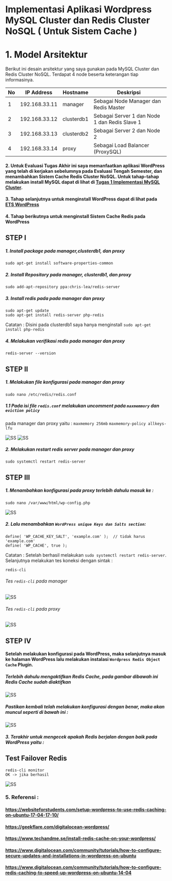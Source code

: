 # Implementasi Aplikasi Wordpress MySQL Cluster dan Redis Cluster NoSQL ( Untuk Sistem Cache )
# 1. Model Arsitektur 
Berikut ini desain arsitektur yang saya gunakan pada MySQL Cluster dan Redis Cluster NoSQL.
Terdapat 4 node beserta keterangan tiap informasinya.

| No | IP Address | Hostname | Deskripsi |
| --- | --- | --- | --- |
| 1 | 192.168.33.11 | manager | Sebagai Node Manager dan Redis Master |
| 2 | 192.168.33.12 | clusterdb1 | Sebagai Server 1 dan Node 1 dan Redis Slave 1 |
| 3 | 192.168.33.13 | clusterdb2 | Sebagai Server 2 dan Node 2 |
| 4 | 192.168.33.14 | proxy | Sebagai Load Balancer (ProxySQL)|

#### 2. Untuk Evaluasi Tugas Akhir ini saya memanfaatkan aplikasi WordPress yang telah di kerjakan sebelumnya pada Evaluasi Tengah Semester, dan menambahkan Sistem Cache Redis Cluster NoSQL. Untuk tahap-tahap melakukan install MySQL dapat di lihat di [Tugas 1 Implementasi MySQL Cluster](https://github.com/daratursina/BDT/tree/master/TUGAS%201). 

#### 3. Tahap selanjutnya untuk menginstall WordPress dapat di lihat pada [ETS WordPress](https://github.com/daratursina/BDT/blob/master/ETS/README.md)

#### 4. Tahap berikutnya untuk menginstall Sistem Cache Redis pada WordPress
## STEP I
##### 1. Install package pada manager,clusterdb1, dan proxy
`````
sudo apt-get install software-properties-common 
`````

##### 2. Install Repository pada manager, clusterdb1, dan proxy
`````
sudo add-apt-repository ppa:chris-lea/redis-server
`````
##### 3. Install redis pada pada manager dan proxy
`````
sudo apt-get update
sudo apt-get install redis-server php-redis 
`````
Catatan : Disini pada clusterdb1 saya hanya menginstall `````sudo apt-get install php-redis`````
##### 4. Melakukan verifikasi redis pada manager dan proxy
`````
redis-server --version
`````
## STEP II
##### 1. Melakukan file konfigurasi pada manager dan proxy
`````
sudo nano /etc/redis/redis.conf
`````
##### 1.1 Pada isi file `````redis.conf````` melakukan uncomment pada `````maxmemmory````` dan `````eviction policy`````
pada manager dan proxy yaitu : 
`````maxmemory 256mb`````
`````maxmemory-policy allkeys-lfu`````

![SS](https://github.com/daratursina/BDT/blob/master/EAS%20BDT/SS/max.PNG)
![SS](https://github.com/daratursina/BDT/blob/master/EAS%20BDT/SS/policy.PNG)

##### 2. Melakukan restart redis server pada manager dan proxy
`````
sudo systemctl restart redis-server
`````
## STEP III
##### 1. Menambahkan konfigurasi pada proxy terlebih dahulu masuk ke : 
`````
sudo nano /var/www/html/wp-config.php
`````
![SS](https://github.com/daratursina/BDT/blob/master/EAS%20BDT/SS/confiq.PNG)

##### 2. Lalu menambahkan `````WordPress unique Keys dan Salts section`````:
`````
define( 'WP_CACHE_KEY_SALT', 'example.com' );  // tidak harus 'example.com'
define( 'WP_CACHE', true );
`````
Catatan : Setelah berhasil melakukan `````sudo systemctl restart redis-server`````.
Selanjutnya melakukan tes koneksi dengan sintak : 
`````
redis-cli
`````
###### Tes `````redis-cli````` pada manager

![SS](https://github.com/daratursina/BDT/blob/master/EAS%20BDT/SS/manager.PNG)

###### Tes `````redis-cli````` pada proxy

![SS](https://github.com/daratursina/BDT/blob/master/EAS%20BDT/SS/proxy.PNG)


## STEP IV
#### Setelah melakukan konfigurasi pada WordPress, maka selanjutnya masuk ke halaman WordPress lalu melakukan instalasi `````Wordpress Redis Object Cache````` Plugin.  

##### Terlebih dahulu mengaktifkan Redis Cache, pada gambar dibawah ini Redis Cache sudah diaktifkan
![SS](https://github.com/daratursina/BDT/blob/master/EAS%20BDT/SS/tidakatif.PNG)

##### Pastikan kembali telah melakukan konfigurasi dengan benar, maka akan muncul seperti di bawah ini : 

![SS](https://github.com/daratursina/BDT/blob/master/EAS%20BDT/SS/redisdiwordpress.PNG)


##### 3. Terakhir untuk mengecek apakah Redis berjalan dengan baik pada WordPress yaitu :
## Test Failover Redis
`````
redis-cli monitor
OK -> jika berhasil 
`````
![SS](https://github.com/daratursina/BDT/blob/master/EAS%20BDT/SS/monitor.PNG)

### 5. Referensi : 
#### https://websiteforstudents.com/setup-wordpress-to-use-redis-caching-on-ubuntu-17-04-17-10/
#### https://geekflare.com/digitalocean-wordpress/
#### https://www.techandme.se/install-redis-cache-on-your-wordpress/
#### https://www.digitalocean.com/community/tutorials/how-to-configure-secure-updates-and-installations-in-wordpress-on-ubuntu
#### https://www.digitalocean.com/community/tutorials/how-to-configure-redis-caching-to-speed-up-wordpress-on-ubuntu-14-04




